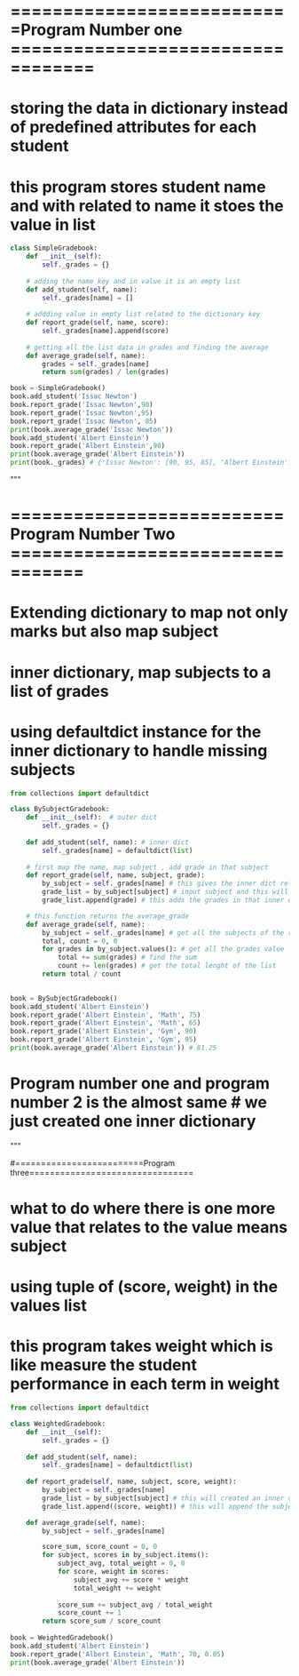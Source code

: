 # ===========================Program Number one ==================================
# storing the data in dictionary instead of predefined attributes for each student
# this program stores student name and with related to name it stoes the value in list 
```python
class SimpleGradebook:
    def __init__(self):
        self._grades = {}
    
    # adding the name key and in value it is an empty list 
    def add_student(self, name):
        self._grades[name] = []
    
    # addding value in empty list related to the dictionary key
    def report_grade(self, name, score):
        self._grades[name].append(score)
    
    # getting all the list data in grades and finding the average 
    def average_grade(self, name):
        grades = self._grades[name]
        return sum(grades) / len(grades)

book = SimpleGradebook()
book.add_student('Issac Newton')
book.report_grade('Issac Newton',90)
book.report_grade('Issac Newton',95)
book.report_grade('Issac Newton', 85)
print(book.average_grade('Issac Newton'))
book.add_student('Albert Einstein')
book.report_grade('Albert Einstein',90)
print(book.average_grade('Albert Einstein'))
print(book._grades) # {'Issac Newton': [90, 95, 85], 'Albert Einstein': [90]}
```

"""
# ==========================Program Number Two =================================
# Extending dictionary to map not only marks but also map subject 
# inner dictionary, map subjects to a list of grades 
# using defaultdict instance for the inner dictionary to handle missing subjects

```python
from collections import defaultdict

class BySubjectGradebook:
    def __init__(self):  # outer dict 
        self._grades = {}
    
    def add_student(self, name): # inner dict 
        self._grades[name] = defaultdict(list)
    
    # first map the name, map subject , add grade in that subject
    def report_grade(self, name, subject, grade):
        by_subject = self._grades[name] # this gives the inner dict related to that name means subject dictionary i.e instance
        grade_list = by_subject[subject] # input subject and this will give all the grades related to the subject i.e instance
        grade_list.append(grade) # this adds the grades in that inner dictionary 

    # this function returns the average_grade
    def average_grade(self, name):
        by_subject = self._grades[name] # get all the subjects of the related name, inner dictionary instance
        total, count = 0, 0 
        for grades in by_subject.values(): # get all the grades value 
            total += sum(grades) # find the sum 
            count += len(grades) # get the total lenght of the list
        return total / count 
    

book = BySubjectGradebook()
book.add_student('Albert Einstein')
book.report_grade('Albert Einstein', 'Math', 75)
book.report_grade('Albert Einstein', 'Math', 65)
book.report_grade('Albert Einstein', 'Gym', 90)
book.report_grade('Albert Einstein', 'Gym', 95)
print(book.average_grade('Albert Einstein')) # 81.25
```

# Program number one and program number 2 is the almost same # we just created one inner dictionary 
"""

#=========================Program three================================
# what to do where there is one more value that relates to the value means subject
# using tuple of (score, weight) in the values list
# this program takes weight which is like measure the student performance in each term in weight

```python
from collections import defaultdict

class WeightedGradebook:
    def __init__(self):
        self._grades = {}
    
    def add_student(self, name):
        self._grades[name] = defaultdict(list)
    
    def report_grade(self, name, subject, score, weight):
        by_subject = self._grades[name]
        grade_list = by_subject[subject] # this will created an inner dictionary instance of the subject
        grade_list.append((score, weight)) # this will append the subject score with its weight , storing the score and weight in tuple instance

    def average_grade(self, name):
        by_subject = self._grades[name]

        score_sum, score_count = 0, 0
        for subject, scores in by_subject.items():
            subject_avg, total_weight = 0, 0
            for score, weight in scores:
                subject_avg += score * weight
                total_weight += weight
        
            score_sum += subject_avg / total_weight
            score_count += 1
        return score_sum / score_count
    
book = WeightedGradebook()
book.add_student('Albert Einstein')
book.report_grade('Albert Einstein', 'Math', 70, 0.05)
print(book.average_grade('Albert Einstein'))
```
